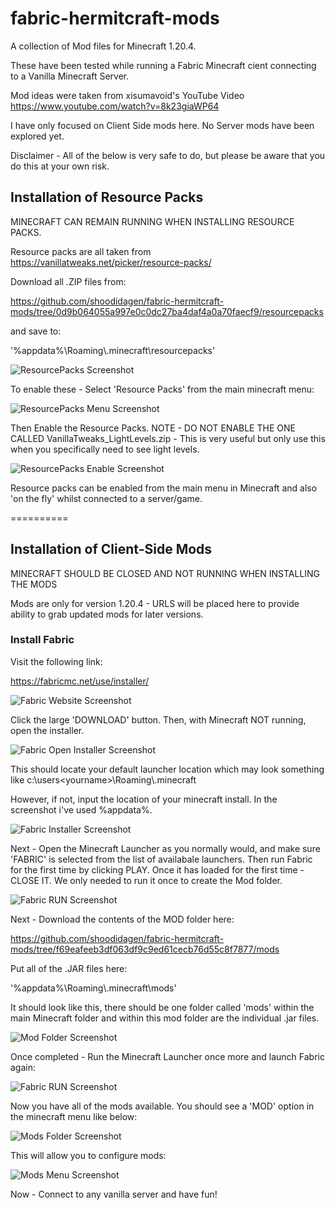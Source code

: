# fabric-hermitcraft-mods
A collection of Mod files for Minecraft 1.20.4.

These have been tested while running a Fabric Minecraft cient connecting to a Vanilla Minecraft Server.

Mod ideas were taken from xisumavoid's YouTube Video
 https://www.youtube.com/watch?v=8k23giaWP64


I have only focused on Client Side mods here. No Server mods have been explored yet.


Disclaimer - All of the below is very safe to do, but please be aware that you do this at your own risk.

## Installation of Resource Packs

MINECRAFT CAN REMAIN RUNNING WHEN INSTALLING RESOURCE PACKS.

Resource packs are all taken from https://vanillatweaks.net/picker/resource-packs/

Download all .ZIP files from:

https://github.com/shoodidagen/fabric-hermitcraft-mods/tree/0d9b064055a997e0c0dc27ba4daf4a0a70faecf9/resourcepacks 

and save to:

'%appdata%\Roaming\\.minecraft\resourcepacks'

![ResourcePacks Screenshot](https://github.com/shoodidagen/fabric-hermitcraft-mods/blob/a2276febe10d672135db371769c757fd4157f3d3/screenshots/resourcepacks-screenshot.png)

To enable these - Select 'Resource Packs' from the main minecraft menu:

![ResourcePacks Menu Screenshot](https://github.com/shoodidagen/fabric-hermitcraft-mods/blob/9afe5552b5a4988a482e531f1957572366de9f37/screenshots/ResourePacksMainMenu.png)

Then Enable the Resource Packs.
NOTE - DO NOT ENABLE THE ONE CALLED VanillaTweaks_LightLevels.zip - This is very useful but only use this when you specifically need to see light levels.

![ResourcePacks Enable Screenshot](https://github.com/shoodidagen/fabric-hermitcraft-mods/blob/b498a52394ba15be45584c47b321a64ef2f84649/screenshots/ResourcePacksThing.png)

Resource packs can be enabled from the main menu in Minecraft and also 'on the fly' whilst connected to a server/game.

==========

## Installation of Client-Side Mods

MINECRAFT SHOULD BE CLOSED AND NOT RUNNING WHEN INSTALLING THE MODS

Mods are only for version 1.20.4 - URLS will be placed here to provide ability to grab updated mods for later versions.

### Install Fabric

Visit the following link:

https://fabricmc.net/use/installer/

![Fabric Website Screenshot](https://github.com/shoodidagen/fabric-hermitcraft-mods/blob/b4c76342f8bfaeaef58be71c8ab6c48939f3fe75/screenshots/Fabric-Website.png)

Click the large 'DOWNLOAD' button. Then, with Minecraft NOT running, open the installer.

![Fabric Open Installer Screenshot](https://github.com/shoodidagen/fabric-hermitcraft-mods/blob/69fd2b14008438632c4c527e6c640773b614ad54/screenshots/OpenFabricInstaller.png)

This should locate your default launcher location which may look something like c:\users\<yourname>\Roaming\\.minecraft

However, if not, input the location of your minecraft install. In the screenshot i've used %appdata%.

![Fabric Installer Screenshot](https://github.com/shoodidagen/fabric-hermitcraft-mods/blob/918df9406ee6219335fd8ec3cc1ec115bb251a14/screenshots/FabricInstaller.png)

Next - Open the Minecraft Launcher as you normally would, and make sure 'FABRIC' is selected from the list of availabale launchers. Then run Fabric for the first time by clicking PLAY. Once it has loaded for the first time - CLOSE IT. We only needed to run it once to create the Mod folder.

![Fabric RUN Screenshot](https://github.com/shoodidagen/fabric-hermitcraft-mods/blob/d484ce4052668cdff702afbb1a86a26af8350db8/screenshots/Launch-Fabric.png)

Next - Download the contents of the MOD folder here:

https://github.com/shoodidagen/fabric-hermitcraft-mods/tree/f69eafeeb3df063df9c9ed61cecb76d55c8f7877/mods

Put all of the .JAR files here:

'%appdata%\Roaming\\.minecraft\mods'

It should look like this, there should be one folder called 'mods' within the main Minecraft folder and within this mod folder are the individual .jar files.

![Mod Folder Screenshot](https://github.com/shoodidagen/fabric-hermitcraft-mods/blob/dec1b91a2656023b90a594fa1de33a7bb2569e8b/screenshots/mods%20folder.png)

Once completed - Run the Minecraft Launcher once more and launch Fabric again:


![Fabric RUN Screenshot](https://github.com/shoodidagen/fabric-hermitcraft-mods/blob/d484ce4052668cdff702afbb1a86a26af8350db8/screenshots/Launch-Fabric.png)

Now you have all of the mods available. You should see a 'MOD' option in the minecraft menu like below:

![Mods Folder Screenshot](https://github.com/shoodidagen/fabric-hermitcraft-mods/blob/4c8afc1392bbe9f89e3b2f5fbfbe8610ca431de8/screenshots/ModsOption.png)

This will allow you to configure mods:

![Mods Menu Screenshot](https://github.com/shoodidagen/fabric-hermitcraft-mods/blob/319f805add84ad0dbf74841156ecc829f152e977/screenshots/Mods%20Menu.png)

Now - Connect to any vanilla server and have fun!
